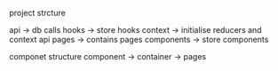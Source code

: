 project strcture

api -> db calls
hooks -> store hooks
context -> initialise reducers and context api
pages -> contains pages
components -> store components



componet structure
component -> container -> pages